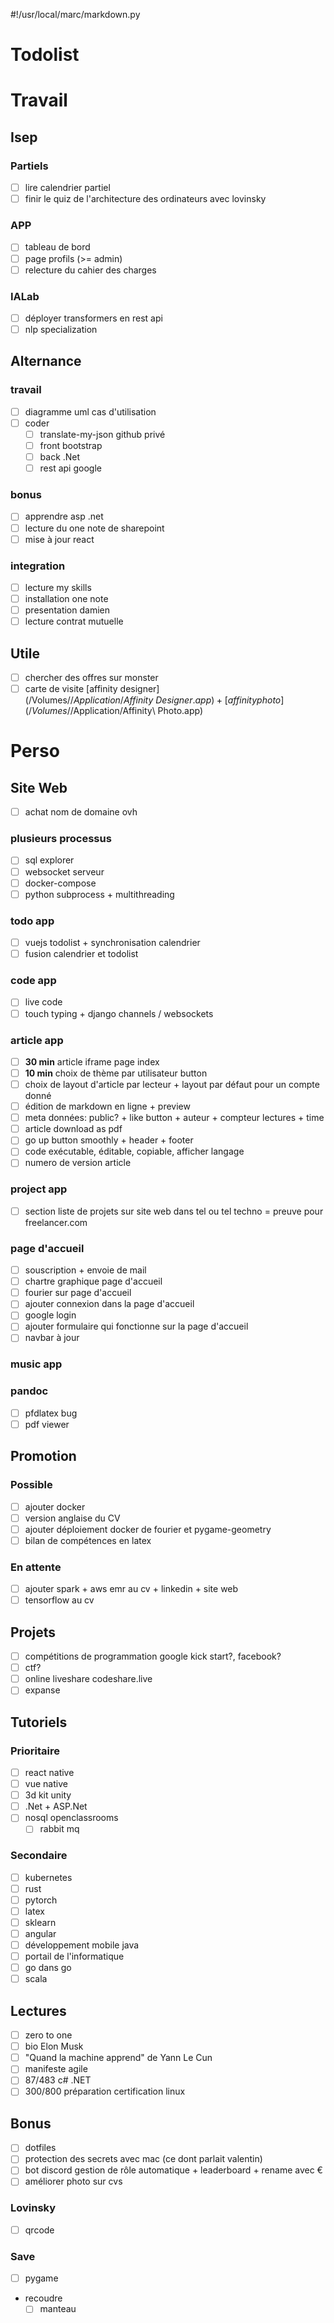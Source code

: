 #!/usr/local/marc/markdown.py

# Todolist

# Travail

## Isep

### Partiels
- [ ] lire calendrier partiel
- [ ] finir le quiz de l'architecture des ordinateurs avec lovinsky

### APP
- [ ] tableau de bord
- [ ] page profils (>= admin)
- [ ] relecture du cahier des charges

### IALab
- [ ] déployer transformers en rest api
- [ ] nlp specialization

## Alternance

### travail
- [ ] diagramme uml cas d'utilisation
- [ ] coder
 	- [ ] translate-my-json github privé
	- [ ] front bootstrap
	- [ ] back .Net
	- [ ] rest api google

### bonus
- [ ] apprendre asp .net
- [ ] lecture du one note de sharepoint
- [ ] mise à jour react

### integration
- [ ] lecture my skills
- [ ] installation one note
- [ ] presentation damien
- [ ] lecture contrat mutuelle

## Utile
- [ ] chercher des offres sur monster
- [ ] carte de visite [affinity designer](/Volumes/$/Application/Affinity\ Designer.app) + [affinity photo](/Volumes/$/Application/Affinity\ Photo.app)

# Perso

## Site Web
- [ ] achat nom de domaine ovh

### plusieurs processus
- [ ] sql explorer
- [ ] websocket serveur
- [ ] docker-compose
- [ ] python subprocess + multithreading

### todo app
- [ ] vuejs todolist + synchronisation calendrier
- [ ] fusion calendrier et todolist

### code app
- [ ] live code
- [ ] touch typing + django channels / websockets

### article app
- [ ] **30 min** article iframe page index
- [ ] **10 min** choix de thème par utilisateur button
- [ ] choix de layout d'article par lecteur + layout par défaut pour un compte donné
- [ ] édition de markdown en ligne + preview
- [ ] meta données: public? + like button + auteur + compteur lectures + time
- [ ] article download as pdf
- [ ] go up button smoothly + header + footer
- [ ] code exécutable, éditable, copiable, afficher langage
- [ ] numero de version article

### project app
- [ ] section liste de projets sur site web dans tel ou tel techno = preuve pour freelancer.com

### page d'accueil
- [ ] souscription + envoie de mail
- [ ] chartre graphique page d'accueil
- [ ] fourier sur page d'accueil
- [ ] ajouter connexion dans la page d'accueil
- [ ] google login
- [ ] ajouter formulaire qui fonctionne sur la page d'accueil
- [ ] navbar à jour

### music app

### pandoc
- [ ] pfdlatex bug
- [ ] pdf viewer

## Promotion

### Possible
- [ ] ajouter docker
- [ ] version anglaise du CV
- [ ] ajouter déploiement docker de fourier et pygame-geometry
- [ ] bilan de compétences en latex

### En attente
- [ ] ajouter spark + aws emr au cv + linkedin + site web
- [ ] tensorflow au cv

## Projets
- [ ] compétitions de programmation google kick start?, facebook?
- [ ] ctf?
- [ ] online liveshare codeshare.live
- [ ] expanse

## Tutoriels

### Prioritaire
- [ ] react native
- [ ] vue native
- [ ] 3d kit unity
- [ ] .Net + ASP.Net
- [ ] nosql openclassrooms
	- [ ] rabbit mq

### Secondaire
- [ ] kubernetes
- [ ] rust
- [ ] pytorch
- [ ] latex
- [ ] sklearn
- [ ] angular
- [ ] développement mobile java
- [ ] portail de l'informatique
- [ ] go dans go
- [ ] scala

## Lectures
- [ ] zero to one
- [ ] bio Elon Musk
- [ ] "Quand la machine apprend" de Yann Le Cun
- [ ] manifeste agile
- [ ] 87/483 c# .NET
- [ ] 300/800 préparation certification linux

## Bonus
- [ ] dotfiles
- [ ] protection des secrets avec mac (ce dont parlait valentin)
- [ ] bot discord gestion de rôle automatique + leaderboard + rename avec €
- [ ] améliorer photo sur cvs

### Lovinsky
- [ ] qrcode

### Save
- [ ] pygame

- recoudre
    - [ ] manteau
